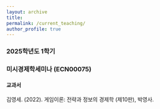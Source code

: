 ```yaml
---
layout: archive
title: 
permalink: /current_teaching/
author_profile: true
---
```


### 2025학년도 1학기 


### 미시경제학세미나 (ECN00075)

#### 교과서

김영세. (2022). 게임이론: 전략과 정보의 경제학 (제10판), 박영사.






